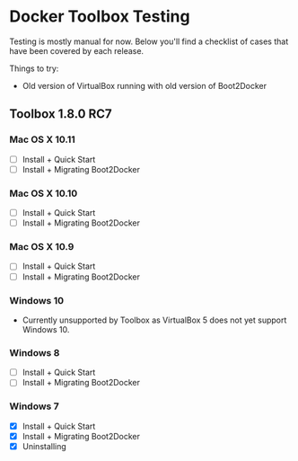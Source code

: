 Docker Toolbox Testing
======================

Testing is mostly manual for now. Below you'll find a checklist of cases that have been covered by each release.

Things to try:
- Old version of VirtualBox running with old version of Boot2Docker

## Toolbox 1.8.0 RC7

### Mac OS X 10.11

- [ ] Install + Quick Start
- [ ] Install + Migrating Boot2Docker

### Mac OS X 10.10

- [ ] Install + Quick Start
- [ ] Install + Migrating Boot2Docker

### Mac OS X 10.9

- [ ] Install + Quick Start
- [ ] Install + Migrating Boot2Docker

### Windows 10

- Currently unsupported by Toolbox as VirtualBox 5 does not yet support Windows 10.

### Windows 8

- [ ] Install + Quick Start
- [ ] Install + Migrating Boot2Docker

### Windows 7

- [x] Install + Quick Start
- [x] Install + Migrating Boot2Docker
- [x] Uninstalling

